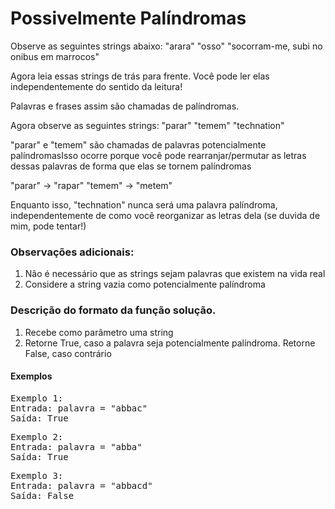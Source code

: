 # Possivelmente Palíndromas

Observe as seguintes strings abaixo:
"arara"
"osso"
"socorram-me, subi no onibus em marrocos"

Agora leia essas strings de trás para frente. Você pode ler elas independentemente do sentido da leitura!

Palavras e frases assim são chamadas de palíndromas.

Agora observe as seguintes strings:
"parar"
"temem"
"technation"

"parar" e "temem" são chamadas de palavras potencialmente palíndromasIsso ocorre porque você pode rearranjar/permutar as letras dessas palavras de forma que elas se tornem palíndromas

"parar" -> "rapar"
"temem" -> "metem"

Enquanto isso, "technation" nunca será uma palavra palíndroma, independentemente de como você reorganizar as letras dela (se duvida de mim, pode tentar!)

### Observações adicionais:
1) Não é necessário que as strings sejam palavras que existem na vida real
2) Considere a string vazia como potencialmente palíndroma

### Descrição do formato da função solução.

1) Recebe como parâmetro uma string
2) Retorne True, caso a palavra seja potencialmente palíndroma. Retorne False, caso contrário

#### Exemplos

<pre>
Exemplo 1:
Entrada: palavra = "abbac"
Saída: True
</pre>

<pre>
Exemplo 2:
Entrada: palavra = "abba"
Saída: True
</pre>

<pre>
Exemplo 3:
Entrada: palavra = "abbacd"
Saída: False   
</pre>